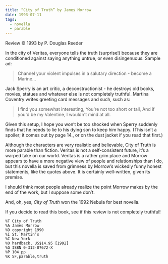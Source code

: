 ```yaml
---
title: “City of Truth” by James Morrow
date: 1993-07-11
tags:
  - novella
  - parable
---
```


Review © 1993 by P. Douglas Reeder

In the city of Veritas, everyone tells the truth (surprise!) because they are conditioned against saying anything untrue, or even disingenuous. Sample ad:

> Channel your violent impulses in a salutary direction - become a Marine…

Jack Sperry is an art critic, a deconstructionist - he destroys old books, movies, statues and whatever else is not completely truthful. Martina Coventry writes greeting card messages and such, such as:

> I find you somewhat interesting, You're not too short or tall, And if you'd be my Valentine, I wouldn't mind at all.

Given this setup, I hope you won’t be too shocked when Sperry suddenly finds that he needs to lie to his dying son to keep him happy. (This isn’t a spoiler; it comes out by page 14., or on the dust jacket if you read that first.)

Although the characters are very realistic and believable, City of Truth is more parable than fiction. Veritas is not a self-consistent future, it’s a warped take on our world. Veritas is a rather grim place and Morrow appears to have a more negative view of people and relationships than I do, but this novella is saved from grimness by Morrow’s wickedly funny honest statements, like the quotes above. It is certainly well-written, given its premise.

I should think most people already realize the point Morrow makes by the end of the work, but I suppose some don’t.

And, oh, yes, _City of Truth_ won the 1992 Nebula for best novella.

If you decide to read this book, see if this review is not completely truthful!

```
%T City of Truth
%A James Morrow
%D copyright 1990
%I St. Martin’s
%C New York
%O hardback, US$14.95 [1992]
%G ISBN 0-312-07672-X
%P 104 pp
%K SF,parable,truth
```
